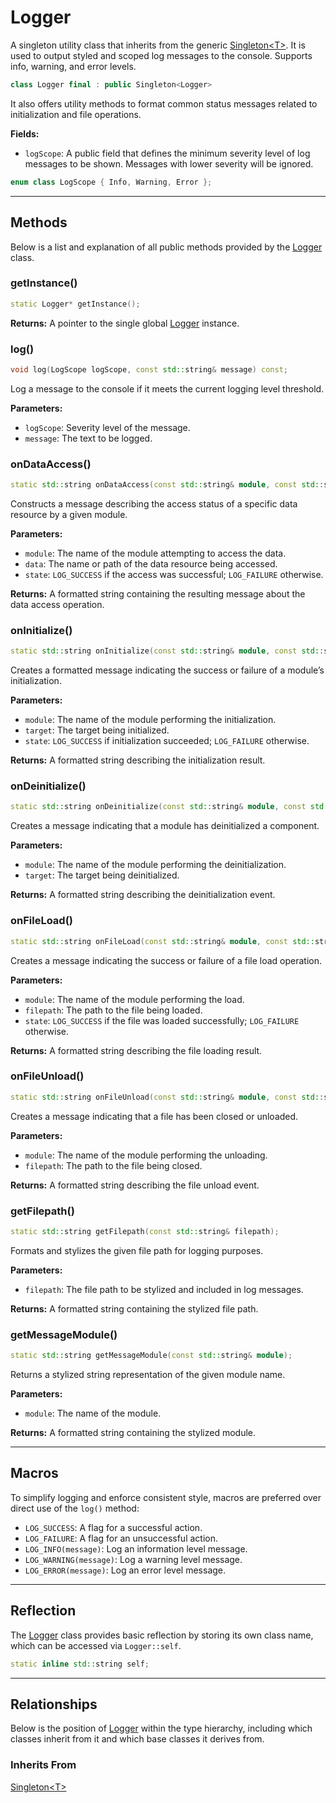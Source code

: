 # Logger
A singleton utility class that inherits from the generic
[Singleton\<T\>](Singleton.md). It is used to output styled and scoped log 
messages to the console. Supports info, warning, and 
error levels.

```c++
class Logger final : public Singleton<Logger>
```

It also offers utility methods to 
format common status messages related to initialization and 
file operations.

**Fields:**

- `logScope`: A public field that defines the minimum severity level of log messages to be shown. Messages with lower severity will be ignored.

```c++
enum class LogScope { Info, Warning, Error };
```

---

## Methods

Below is a list and explanation of all public methods
provided by the [Logger](Logger.md) class.

### getInstance()

```c++
static Logger* getInstance();
```

**Returns:**
A pointer to the single global [Logger](Logger.md) instance.

### log()

```c++
void log(LogScope logScope, const std::string& message) const;
```

Log a message to the console if it meets the current logging level threshold.

**Parameters:**
- `logScope`: Severity level of the message.
- `message`: The text to be logged.

### onDataAccess()

```c++
static std::string onDataAccess(const std::string& module, const std::string& data, bool state);
```

Constructs a message describing the access status of a specific data resource by a given module.

**Parameters:**
- `module`: The name of the module attempting to access the data.
- `data`: The name or path of the data resource being accessed.
- `state`: `LOG_SUCCESS` if the access was successful; `LOG_FAILURE` otherwise.

**Returns:**
A formatted string containing the resulting message about the data access operation.

### onInitialize()

```c++
static std::string onInitialize(const std::string& module, const std::string& target, bool state);
```

Creates a formatted message indicating the success or failure of a module’s initialization.

**Parameters:**
- `module`: The name of the module performing the initialization.
- `target`: The target being initialized.
- `state`: `LOG_SUCCESS` if initialization succeeded; `LOG_FAILURE` otherwise.

**Returns:**
A formatted string describing the initialization result.

### onDeinitialize()

```c++
static std::string onDeinitialize(const std::string& module, const std::string& target);
```

Creates a message indicating that a module has deinitialized a component.

**Parameters:**

- `module`: The name of the module performing the deinitialization.
- `target`: The target being deinitialized.

**Returns:**
A formatted string describing the deinitialization event.

### onFileLoad()

```c++
static std::string onFileLoad(const std::string& module, const std::string& filepath, bool state);
```

Creates a message indicating the success or failure of a file load operation.

**Parameters:**

- `module`: The name of the module performing the load.
- `filepath`: The path to the file being loaded.
- `state`: `LOG_SUCCESS` if the file was loaded successfully; `LOG_FAILURE` otherwise.

**Returns:**
A formatted string describing the file loading result.

### onFileUnload()

```c++
static std::string onFileUnload(const std::string& module, const std::string& filepath);
```

Creates a message indicating that a file has been closed or unloaded.

**Parameters:**

- `module`: The name of the module performing the unloading.
- `filepath`: The path to the file being closed.

**Returns:**
A formatted string describing the file unload event.


### getFilepath()

```c++
static std::string getFilepath(const std::string& filepath);
```

Formats and stylizes the given file path for logging purposes.

**Parameters:**
- `filepath`: The file path to be stylized and included in log messages.

**Returns:**
A formatted string containing the stylized file path.

### getMessageModule()

```c++
static std::string getMessageModule(const std::string& module);
```

Returns a stylized string representation of the given module name.

**Parameters:**
- `module`: The name of the module.

**Returns:**
A formatted string containing the stylized module.

---

## Macros

To simplify logging and enforce consistent style, 
macros are preferred over direct use of the `log()` method:


- `LOG_SUCCESS`: A flag for a successful action.
- `LOG_FAILURE`: A flag for an unsuccessful action.
- `LOG_INFO(message)`: Log an information level message.
- `LOG_WARNING(message)`: Log a warning level message.
- `LOG_ERROR(message)`: Log an error level message.

---

## Reflection

The [Logger](Logger.md) class provides basic
reflection by storing its own class name, which can be
accessed via `Logger::self`.

```c++
static inline std::string self;
```

---

## Relationships
Below is the position of [Logger](Logger.md)
within the type hierarchy, including which classes inherit
from it and which base classes it derives from.

### Inherits From
[Singleton\<T\>](Singleton.md)